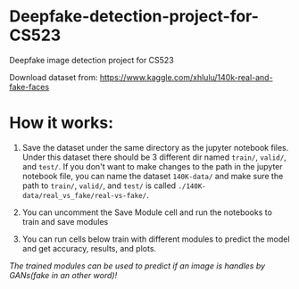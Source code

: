 # Deepfake-detection-project-for-CS523
Deepfake image detection project for CS523


Download dataset from: https://www.kaggle.com/xhlulu/140k-real-and-fake-faces

# How it works:

1. Save the dataset under the same directory as the jupyter notebook files. Under this dataset there should
   be 3 different dir named `train/`, `valid/`, and `test/`. If you don't want to make changes to the path 
   in the jupyter notebook file, you can name the dataset `140K-data/` and make sure the path to `train/`, 
   `valid/`, and `test/` is called `./140K-data/real_vs_fake/real-vs-fake/`.

2. You can uncomment the Save Module cell and run the notebooks to train and save modules

3. You can run cells below train with different modules to predict the model and get accuracy, results, and 
   plots.

*The trained modules can be used to predict if an image is handles by GANs(fake in an other word)!*
